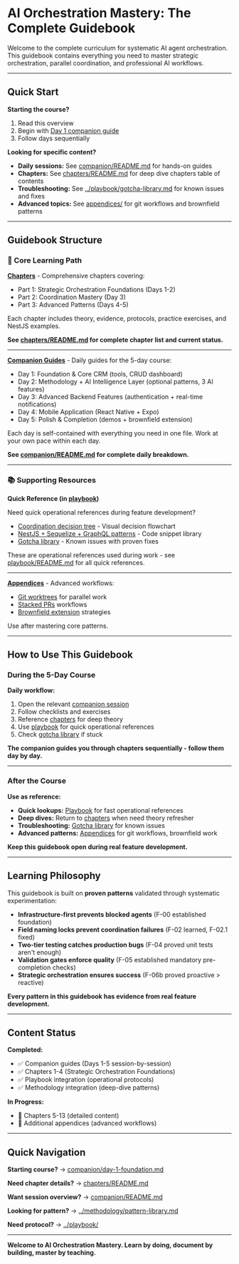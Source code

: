 # AI Orchestration Mastery: The Complete Guidebook

Welcome to the complete curriculum for systematic AI agent orchestration. This guidebook contains everything you need to master strategic orchestration, parallel coordination, and professional AI workflows.

---

## Quick Start

**Starting the course?**

1. Read this overview
2. Begin with [Day 1 companion guide](companion/day-1-foundation.md)
3. Follow days sequentially

**Looking for specific content?**

- **Daily sessions:** See [companion/README.md](companion/README.md) for hands-on guides
- **Chapters:** See [chapters/README.md](chapters/README.md) for deep dive chapters table of contents
- **Troubleshooting:** See [../playbook/gotcha-library.md](../playbook/gotcha-library.md) for known issues and fixes
- **Advanced topics:** See [appendices/](appendices/) for git workflows and brownfield patterns

---

## Guidebook Structure

### 📖 Core Learning Path

**[Chapters](chapters/)** - Comprehensive chapters covering:

- Part 1: Strategic Orchestration Foundations (Days 1-2)
- Part 2: Coordination Mastery (Day 3)
- Part 3: Advanced Patterns (Days 4-5)

Each chapter includes theory, evidence, protocols, practice exercises, and NestJS examples.

**See [chapters/README.md](chapters/README.md) for complete chapter list and current status.**

---

**[Companion Guides](companion/)** - Daily guides for the 5-day course:

- Day 1: Foundation & Core CRM (tools, CRUD dashboard)
- Day 2: Methodology + AI Intelligence Layer (optional patterns, 3 AI features)
- Day 3: Advanced Backend Features (authentication + real-time notifications)
- Day 4: Mobile Application (React Native + Expo)
- Day 5: Polish & Completion (demos + brownfield extension)

Each day is self-contained with everything you need in one file. Work at your own pace within each day.

**See [companion/README.md](companion/README.md) for complete daily breakdown.**

---

### 📚 Supporting Resources

**Quick Reference (in [playbook](../playbook/))**

Need quick operational references during feature development?

- [Coordination decision tree](../playbook/coordination-decision-tree.md) - Visual decision flowchart
- [NestJS + Sequelize + GraphQL patterns](../playbook/nestjs-patterns.md) - Code snippet library
- [Gotcha library](../playbook/gotcha-library.md) - Known issues with proven fixes

These are operational references used during work - see [playbook/README.md](../playbook/README.md) for all quick references.

---

**[Appendices](appendices/)** - Advanced workflows:

- [Git worktrees](appendices/git-worktrees/git-worktrees.md) for parallel work
- [Stacked PRs](appendices/stacked-prs.md) workflows
- [Brownfield extension](appendices/brownfield-extension.md) strategies

Use after mastering core patterns.

---

## How to Use This Guidebook

### During the 5-Day Course

**Daily workflow:**

1. Open the relevant [companion session](companion/)
2. Follow checklists and exercises
3. Reference [chapters](chapters/) for deep theory
4. Use [playbook](../playbook/) for quick operational references
5. Check [gotcha library](../playbook/gotcha-library.md) if stuck

**The companion guides you through chapters sequentially - follow them day by day.**

---

### After the Course

**Use as reference:**

- **Quick lookups:** [Playbook](../playbook/) for fast operational references
- **Deep dives:** Return to [chapters](chapters/) when need theory refresher
- **Troubleshooting:** [Gotcha library](../playbook/gotcha-library.md) for known issues
- **Advanced patterns:** [Appendices](appendices/) for git workflows, brownfield work

**Keep this guidebook open during real feature development.**

---

## Learning Philosophy

This guidebook is built on **proven patterns** validated through systematic experimentation:

- **Infrastructure-first prevents blocked agents** (F-00 established foundation)
- **Field naming locks prevent coordination failures** (F-02 learned, F-02.1 fixed)
- **Two-tier testing catches production bugs** (F-04 proved unit tests aren't enough)
- **Validation gates enforce quality** (F-05 established mandatory pre-completion checks)
- **Strategic orchestration ensures success** (F-06b proved proactive > reactive)

**Every pattern in this guidebook has evidence from real feature development.**

---

## Content Status

**Completed:**

- ✅ Companion guides (Days 1-5 session-by-session)
- ✅ Chapters 1-4 (Strategic Orchestration Foundations)
- ✅ Playbook integration (operational protocols)
- ✅ Methodology integration (deep-dive patterns)

**In Progress:**

- 🔄 Chapters 5-13 (detailed content)
- 🔄 Additional appendices (advanced workflows)

---

## Quick Navigation

**Starting course?** → [companion/day-1-foundation.md](companion/day-1-foundation.md)

**Need chapter details?** → [chapters/README.md](chapters/README.md)

**Want session overview?** → [companion/README.md](companion/README.md)

**Looking for pattern?** → [../methodology/pattern-library.md](../methodology/pattern-library.md)

**Need protocol?** → [../playbook/](../playbook/)

---

**Welcome to AI Orchestration Mastery. Learn by doing, document by building, master by teaching.**
